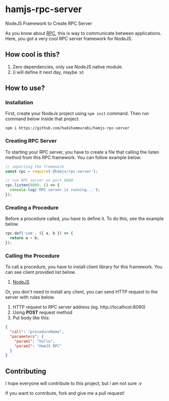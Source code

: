 # hamjs-rpc-server
NodeJS Framework to Create RPC Server 

As you know about [RPC](https://en.wikipedia.org/wiki/Remote_procedure_call),
this is way to communicate between applications. Here, you got a very cool RPC
server framework for NodeJS.

## How cool is this?
1. Zero dependencies, only use NodeJS native module.
2. (i will define it next day, maybe :v)

## How to use?
### Installation
First, create your NodeJs project using `npm init` command.
Then run command below inside that project.

```npm i https://github.com/hadihammurabi/hamjs-rpc-server```

### Creating RPC Server
To starting your RPC server, you have to create a file that
calling the listen method from this RPC framework. You can
follow example below.

```js
// importing the framework
const rpc = require('@hamjs/rpc-server');

// run RPC server on port 8080
rpc.listen(8080, () => {
  console.log('RPC server is running...');
});
```

### Creating a Procedure
Before a procedure called, you have to define it.
To do this, see the example below.

```js
rpc.def('sum', ({ a, b }) => {
  return a + b;
});
```

### Calling the Procedure
To call a procedure, you have to install client library for this framework.
You can see client provided list below.
1. [NodeJS](https://github.com/hadihammurabi/hamjs-rpc-client-node)

Or, you don't need to install any client, you can send HTTP request to the server
with rules below.
1. HTTP request to RPC server address (eg. http://localhost:8080)
2. Using **POST** request method
3. Put body like this:
```json
{
  "call": "procedureName",
  "parameters": {
    "param1": "hello",
    "param2": "HamJS RPC"
  }
}
```

## Contributing
I hope everyone will contribute to this project, but i am not sure :v

If you want to contribute, fork and give me a pull request!
